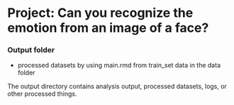# Project: Can you recognize the emotion from an image of a face?

### Output folder
- processed datasets by using main.rmd from train_set data in the data folder

The output directory contains analysis output, processed datasets, logs, or other processed things.

